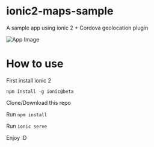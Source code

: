 # ionic2-maps-sample
A sample app using ionic 2  + Cordova geolocation plugin

![App Image](https://raw.githubusercontent.com/danjesus/ionic2-maps-sample/e3365f80847270514e26cb673a4b664e0c1105e9/repo_img/app.png)

# How to use

First install ionic 2

``` npm install -g ionic@beta ```

Clone/Download this repo

Run ```npm install```

Run ```ionic serve```

Enjoy :D
